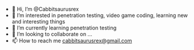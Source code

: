 - 👋 Hi, I’m @Cabbitsaurusrex
- 👀 I’m interested in penetration testing, video game coding, learning new and interesting things
- 🌱 I’m currently learning penetration testing
- 💞️ I’m looking to collaborate on ...
- 📫 How to reach me cabbitsaurusrex@gmail.com

<!---
Cabbitsaurusrex/Cabbitsaurusrex is a ✨ special ✨ repository because its `README.md` (this file) appears on your GitHub profile.
You can click the Preview link to take a look at your changes.
--->
